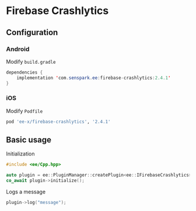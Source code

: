 # Firebase Crashlytics
## Configuration
### Android
Modify `build.gradle`
```java
dependencies {
    implementation 'com.senspark.ee:firebase-crashlytics:2.4.1'
}
```

### iOS
Modify `Podfile`
```ruby
pod 'ee-x/firebase-crashlytics', '2.4.1'
```

## Basic usage
Initialization
```cpp
#include <ee/Cpp.hpp>

auto plugin = ee::PluginManager::createPlugin<ee::IFirebaseCrashlytics>();
co_await plugin->initialize();
```

Logs a message
```cpp
plugin->log("message");
```